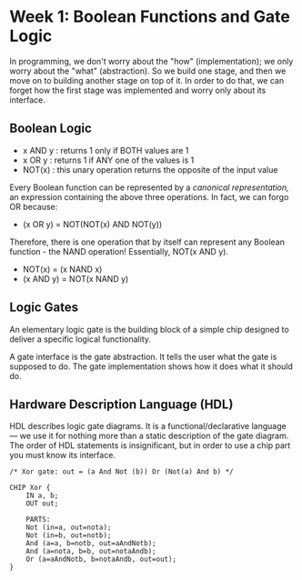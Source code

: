 # Week 1: Boolean Functions and Gate Logic

In programming, we don't worry about the "how" (implementation); we only worry about the "what" (abstraction). So we build one stage, and then we move on to building another stage on top of it. In order to do that, we can forget how the first stage was implemented and worry only about its interface.

## Boolean Logic

* x AND y : returns 1 only if BOTH values are 1
* x OR y : returns 1 if ANY one of the values is 1
* NOT(x) : this unary operation returns the opposite of the input value

Every Boolean function can be represented by a *canonical representation,* an expression containing the above three operations. In fact, we can forgo OR because:

* (x OR y) = NOT(NOT(x) AND NOT(y))

Therefore, there is one operation that by itself can represent any Boolean function - the NAND operation! Essentially, NOT(x AND y).

* NOT(x) = (x NAND x)
* (x AND y) = NOT(x NAND y)

## Logic Gates

An elementary logic gate is the building block of a simple chip designed to deliver a specific logical functionality. 

A gate interface is the gate abstraction. It tells the user what the gate is supposed to do. The gate implementation shows how it does what it should do. 

## Hardware Description Language (HDL)

HDL describes logic gate diagrams. It is a functional/declarative language — we use it for nothing more than a static description of the gate diagram. The order of HDL statements is insignificant, but in order to use a chip part you must know its interface.

```
/* Xor gate: out = (a And Not (b)) Or (Not(a) And b) */

CHIP Xor {
    IN a, b;
    OUT out;

    PARTS:
    Not (in=a, out=nota);
    Not (in=b, out=notb);
    And (a=a, b=notb, out=aAndNotb);
    And (a=nota, b=b, out=notaAndb);
    Or (a=aAndNotb, b=notaAndb, out=out);
}
```